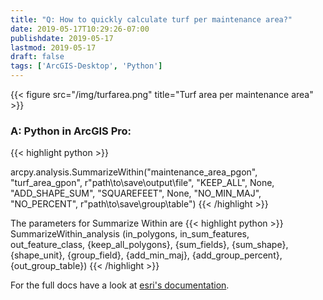 ```yaml
---
title: "Q: How to quickly calculate turf per maintenance area?"
date: 2019-05-17T10:29:26-07:00
publishdate: 2019-05-17
lastmod: 2019-05-17
draft: false
tags: ['ArcGIS-Desktop', 'Python']
---
```


{{< figure src="/img/turfarea.png" title="Turf area per maintenance area" >}}

### A: Python in ArcGIS Pro:

{{< highlight python >}}

arcpy.analysis.SummarizeWithin("maintenance_area_pgon", "turf_area_gpon", r"path\to\save\output\file", "KEEP_ALL", None, "ADD_SHAPE_SUM", "SQUAREFEET", None, "NO_MIN_MAJ", "NO_PERCENT", r"path\to\save\group\table")
{{< /highlight >}}

The parameters for Summarize Within are 
{{< highlight python >}}
SummarizeWithin_analysis (in_polygons, in_sum_features, out_feature_class, {keep_all_polygons}, {sum_fields}, {sum_shape}, {shape_unit}, {group_field}, {add_min_maj}, {add_group_percent}, {out_group_table})
{{< /highlight >}}

For the full docs have a look at [esri's documentation](https://pro.arcgis.com/en/pro-app/tool-reference/analysis/summarize-within.htm).

